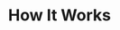 ---
title: "How It Works"
description: "this is meta description"
layout: "how-it-works"
draft: false

howItWorks:
  - title: Task **Management**
    image: /images/screenshots/how-it-works-1.jpg
    description: Lorem ipsum dolor sit amet, consetetur sadipscing elitr, sed diam nonumy eirmod tempor invidunt ut labore et dolore magna aliquyam erat sed. At vero eos et accusam et justo duo dolores etea

  - title: Collaborative **Tasks**
    image: /images/screenshots/03.png
    description: Lorem ipsum dolor sit amet, consetetur sadipscing elitr, sed diam nonumy eirmod tempor invidunt ut labore et dolore magna aliquyam erat sed. At vero eos et accusam et justo duo dolores etea

  - title: Built-in **Documents**
    image: /images/screenshots/03.png
    description: Lorem ipsum dolor sit amet, consetetur sadipscing elitr, sed diam nonumy eirmod tempor invidunt ut labore et dolore magna aliquyam erat sed. At vero eos et accusam et justo duo dolores etea
---
